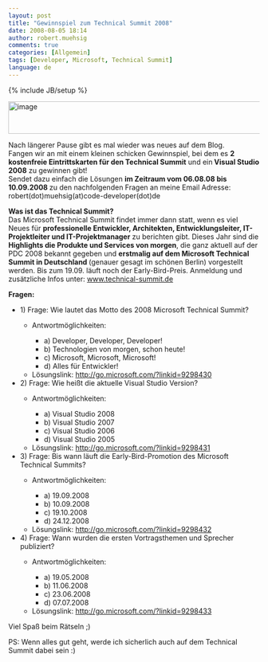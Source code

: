 ```yaml
---
layout: post
title: "Gewinnspiel zum Technical Summit 2008"
date: 2008-08-05 18:14
author: robert.muehsig
comments: true
categories: [Allgemein]
tags: [Developer, Microsoft, Technical Summit]
language: de
---
```

{% include JB/setup %}
<p><a href="{{BASE_PATH}}/assets/wp-images-de/image491.png"><img style="border-right: 0px; border-top: 0px; border-left: 0px; border-bottom: 0px" height="65" alt="image" src="{{BASE_PATH}}/assets/wp-images-de/image-thumb469.png" width="505" border="0"></a></p> <p>Nach längerer Pause gibt es mal wieder was neues auf dem Blog. <br>Fangen wir an mit einem kleinen schicken Gewinnspiel, bei dem es <strong>2 kostenfreie Eintrittskarten für den Technical Summit</strong> und ein<strong> Visual Studio 2008</strong> zu gewinnen gibt!<br>Sendet dazu einfach die Lösungen <strong>im Zeitraum vom 06.08.08 bis 10.09.2008 </strong>zu den nachfolgenden Fragen an meine Email Adresse: robert(dot)muehsig(at)code-developer(dot)de</p> <p><strong>Was ist das Technical Summit?</strong><br>Das Microsoft Technical Summit findet immer dann statt, wenn es viel Neues für <strong>professionelle Entwickler, Architekten, Entwicklungsleiter, IT-Projektleiter und IT-Projektmanager</strong> zu berichten gibt. Dieses Jahr sind die <strong>Highlights die Produkte und Services von morgen</strong>, die ganz aktuell auf der PDC 2008 bekannt gegeben und <strong>erstmalig auf dem Microsoft Technical Summit in Deutschland </strong>(genauer gesagt im schönen Berlin) vorgestellt werden. Bis zum 19.09. läuft noch der Early-Bird-Preis. Anmeldung und zusätzliche Infos unter: <a href="http://www.technical-summit.de">www.technical-summit.de</a></p> <p><strong>Fragen:</strong></p> <ul> <li>1) Frage: Wie lautet das Motto des 2008 Microsoft Technical Summit?</li> <ul> <li>Antwortmöglichkeiten:</li> <ul> <li>a) Developer, Developer, Developer!</li> <li>b) Technologien von morgen, schon heute!</li> <li>c) Microsoft, Microsoft, Microsoft!</li> <li>d) Alles für Entwickler!</li></ul> <li>Lösungslink: <a href="http://go.microsoft.com/?linkid=9298430">http://go.microsoft.com/?linkid=9298430</a></li></ul> <li>2) Frage: Wie heißt die aktuelle Visual Studio Version?</li> <ul> <li>Antwortmöglichkeiten:</li> <ul> <li>a) Visual Studio 2008</li> <li>b) Visual Studio 2007</li> <li>c) Visual Studio 2006</li> <li>d) Visual Studio 2005</li></ul> <li>Lösungslink: <a href="http://go.microsoft.com/?linkid=9298431">http://go.microsoft.com/?linkid=9298431</a></li></ul> <li>3) Frage: Bis wann läuft die Early-Bird-Promotion des Microsoft Technical Summits?</li> <ul> <li>Antwortmöglichkeiten:</li> <ul> <li>a) 19.09.2008</li> <li>b) 10.09.2008</li> <li>c) 19.10.2008</li> <li>d) 24.12.2008</li></ul> <li>Lösungslink: <a href="http://go.microsoft.com/?linkid=9298432">http://go.microsoft.com/?linkid=9298432</a></li></ul> <li>4) Frage: Wann wurden die ersten Vortragsthemen und Sprecher publiziert?</li> <ul> <li>Antwortmöglichkeiten:</li> <ul> <li>a) 19.05.2008</li> <li>b) 11.06.2008</li> <li>c) 23.06.2008</li> <li>d) 07.07.2008</li></ul> <li>Lösungslink: <a href="http://go.microsoft.com/?linkid=9298433">http://go.microsoft.com/?linkid=9298433</a></li></ul></ul> <p>Viel Spaß beim Rätseln ;)</p> <p>PS: Wenn alles gut geht, werde ich sicherlich auch auf dem Technical Summit dabei sein :)</p>
